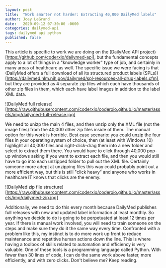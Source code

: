 ```yaml
---
layout: post
title:  "Work smarter not harder: Extracting 40,000 DailyMed labels"
author: Joey LeGrand
date:   2020-09-12 07:30:00 -0600
categories: dailymed-api
tags: dailymed api python
published: false
---
```

This article is specific to work we are doing on the (DailyMed API project)[https://github.com/coderxio/dailymed-api], but the fundamental concepts apply to a lot of things in a "knowledge worker" type of job, and certainly in many areas of healthcare as well. The specific issue we were facing is that (DailyMed offers a full download of all its structured product labels (SPLs))[https://dailymed.nlm.nih.gov/dailymed/spl-resources-all-drug-labels.cfm], but they are provided as 4 separate zip files which each have thousands of other zip files in them, which each have label images in addition to the label XML data.

!(DailyMed full release)[https://raw.githubusercontent.com/coderxio/coderxio.github.io/master/assets/img/dailymed-full-release.jpg]

We need to unizp the main 4 files, and then unzip only the XML file (not the image files) from the 40,000 other zip files inside of them. The manual option for this work is horrible. Best case scenario: you could unzip the four files in your operating system of choice, then (at least with Windows 10) highlight all 40,000 files and right-click-drag them into a new folder and select to extract them there. You would have to click through 40,000 pop-up windows asking if you want to extract each file, and then you would still have to go into each unzipped folder to pull out the XML file. Certainly someone more adept at unzipping files this way could probably point out a more efficient way, but this is still "click heavy" and anyone who works in healthcare IT knows that clicks are the enemy.

!(DailyMed zip file structure)[https://raw.githubusercontent.com/coderxio/coderxio.github.io/master/assets/img/dailymed-zip.jpg]

Additionally, we need to do this every month because DailyMed publishes full releases with new and updated label information at least monthly.  So anything we decide to do is going to be perpetuated at least 12 times per year. If there is manual work involved, you will need to train someone on the steps and make sure they do it the same way every time. Confronted with a problem like this, my instinct is to do more work up front to reduce maintenance and repetitive human actions down the line. This is where having a toolbox of skills related to automation and efficiency is very valuable. One of these tools is a programming language called Python. With fewer than 30 lines of code, I can do the same work above faster, more efficiently, and with zero clicks. Don't believe me? Keep reading.

